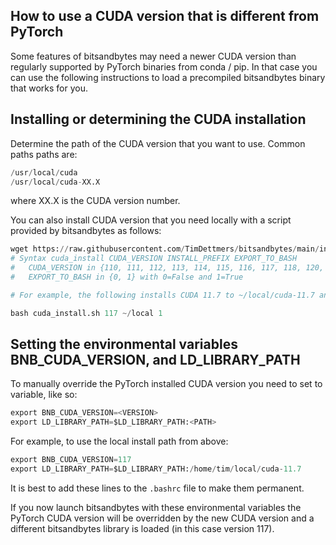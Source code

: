## How to use a CUDA version that is different from PyTorch

Some features of bitsandbytes may need a newer CUDA version than regularly supported by PyTorch binaries from conda / pip. In that case you can use the following instructions to load a precompiled bitsandbytes binary that works for you.

## Installing or determining the CUDA installation

Determine the path of the CUDA version that you want to use. Common paths paths are:
```py
/usr/local/cuda
/usr/local/cuda-XX.X
```

where XX.X is the CUDA version number.

You can also install CUDA version that you need locally with a script provided by bitsandbytes as follows:

```py
wget https://raw.githubusercontent.com/TimDettmers/bitsandbytes/main/install_cuda.sh
# Syntax cuda_install CUDA_VERSION INSTALL_PREFIX EXPORT_TO_BASH
#   CUDA_VERSION in {110, 111, 112, 113, 114, 115, 116, 117, 118, 120, 121, 122}
#   EXPORT_TO_BASH in {0, 1} with 0=False and 1=True

# For example, the following installs CUDA 11.7 to ~/local/cuda-11.7 and exports the path to your .bashrc

bash cuda_install.sh 117 ~/local 1
```

## Setting the environmental variables BNB_CUDA_VERSION, and LD_LIBRARY_PATH

To manually override the PyTorch installed CUDA version you need to set to variable, like so:

```py
export BNB_CUDA_VERSION=<VERSION>
export LD_LIBRARY_PATH=$LD_LIBRARY_PATH:<PATH>
```

For example, to use the local install path from above:

```py
export BNB_CUDA_VERSION=117
export LD_LIBRARY_PATH=$LD_LIBRARY_PATH:/home/tim/local/cuda-11.7
```

It is best to add these lines to the `.bashrc` file to make them permanent.

If you now launch bitsandbytes with these environmental variables the PyTorch CUDA version will be overridden by the new CUDA version and a different bitsandbytes library is loaded (in this case version 117).
